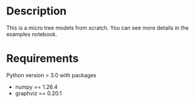 # Description

This is a micro tree models from scratch. You can see more details in the examples notebook.

# Requirements

Python version > 3.0 with packages

- numpy == 1.26.4
- graphviz == 0.20.1

